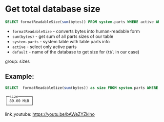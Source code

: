 # Get total database size

```sql
SELECT formatReadableSize(sum(bytes)) FROM system.parts WHERE active AND database = 'default';
```

- `formatReadableSize` - converts bytes into human-readable form
- `sum(bytes)` - get sum of all parts sizes of our table
- `system.parts` - system table with table parts info
- `active` - select only active parts
- `default` - name of the database to get size for (`tbl` in our case)

group: sizes

## Example: 
```sql
SELECT  formatReadableSize(sum(bytes)) as size FROM system.parts WHERE active AND table = 'tbl';
```
```
┌─size──────┐
│ 89.00 MiB │
└───────────┘

```

link_youtube: https://youtu.be/bAWeZYZklno
